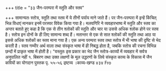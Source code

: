 +++
title = "३३ जैन-परम्परा में स्तुति और स्तव"

+++
सामान्यतः स्तोत्र, स्तुति तथा स्तव में ये तीनों पर्याय माने जाते हैं। पर जैन-परम्परा में इन्हें किंचित् भिन्न विधाएं मानकर इनमें परस्पर विवेक किया गया है। मलयगिरि ने व्यवहारभाष्य में स्तुति और स्तव का अन्तर बताते हुए कहा है कि एक से तीन श्लोकों की स्तुति और चार या उससे अधिक श्लोक होने पर स्तव है। स्तोत्र इन दोनों के ही लिए सामान्य शब्द हैं। मतान्तर से एक से सात श्लोकों की स्तुति तथा आठ या इससे अधिक श्लोकों का स्तव माना गया है।
एक अन्य परम्परा स्तव तथा स्तोत्र में भी भाषा की दृष्टि से भेद करती है। स्तव गम्भीर अर्थ वाला तथा संस्कृत भाषा में ही निबद्ध होता है, जबकि स्तोत्र की रचना विभिन्न छन्दों में प्राकृत भाषा में होती है।
"वस्तुतः इस प्रकार का भेद जैन स्तोत्र-काव्यों में व्यवहार में सर्वत्र अनुपालित नहीं
१. बिबरण तथा उक्त लक्षणों के मूल उद्धरणों के लिये संस्कृत काव्य के विकास में जैन कवियों का
योगदान पुस्तक पृ. ५५-५६ द्रष्टव्य ।काव्य-खण्ड
४३४ Fro